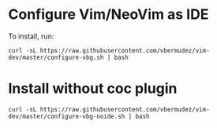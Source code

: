 # Configure Vim/NeoVim as IDE

To install, run:

```shell
curl -sL https://raw.githubusercontent.com/vbermudez/vim-dev/master/configure-vbg.sh | bash
```

# Install without coc plugin

```shell
curl -sL https://raw.githubusercontent.com/vbermudez/vim-dev/master/configure-vbg-noide.sh | bash
```
